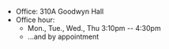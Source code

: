 - Office: 310A Goodwyn Hall
- Office hour:
    * Mon., Tue., Wed., Thu 3:10pm -- 4:30pm
    * ...and by appointment

